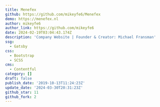 ```yaml
---
title: Menefex
github: https://github.com/mikeyfe6/Menefex
demo: https://menefex.nl
author: mikeyfe6
author_link: https://github.com/mikeyfe6
date: 2024-02-19T03:04:43.174Z
description: 'Company Website | Founder & Creator: Michael Fransman'
ssg:
  - Gatsby
css:
  - Bootstrap
  - SCSS
cms:
  - Contentful
category: []
draft: false
publish_date: '2019-10-13T11:24:23Z'
update_date: '2024-03-30T20:31:23Z'
github_star: 11
github_fork: 2
---
```

